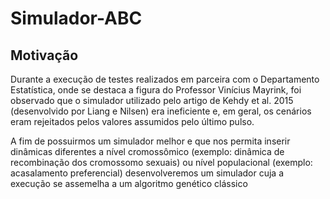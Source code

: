 # Simulador-ABC

## Motivação

Durante a execução de testes realizados em parceira com o Departamento Estatística, onde se destaca a figura do Professor Vinícius Mayrink, foi observado que o simulador utilizado pelo artigo de Kehdy et al. 2015 (desenvolvido por Liang e Nilsen) era ineficiente e, em geral, os cenários eram rejeitados pelos valores assumidos pelo último pulso.

A fim de possuirmos um simulador melhor e que nos permita inserir dinâmicas diferentes a nível cromossômico (exemplo: dinâmica de recombinação dos cromossomo sexuais) ou nível populacional (exemplo: acasalamento preferencial) desenvolveremos um simulador cuja a execução se assemelha a um algoritmo genético clássico
